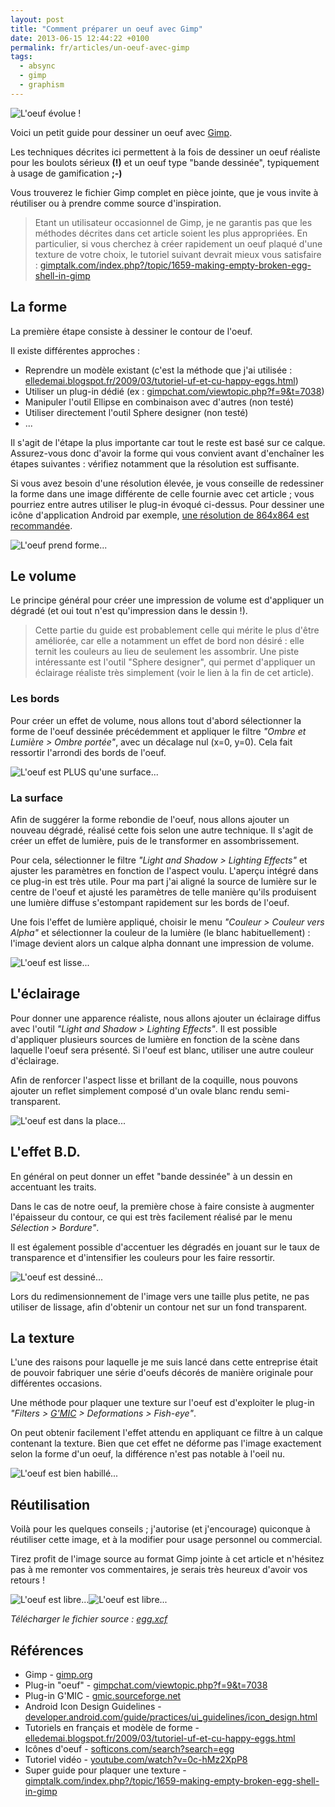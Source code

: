 ```yaml
---
layout: post
title: "Comment préparer un oeuf avec Gimp"
date: 2013-06-15 12:44:22 +0100
permalink: fr/articles/un-oeuf-avec-gimp
tags:
  - absync
  - gimp
  - graphism
---
```


![L'oeuf évolue !](/assets/blog/egg-evolution_0.png)

Voici un petit guide pour dessiner un oeuf avec [Gimp](http://www.gimp.org/).

Les techniques décrites ici permettent à la fois de dessiner un oeuf réaliste pour les boulots sérieux **(!)** et un oeuf type "bande dessinée", typiquement à usage de gamification **;-)**

Vous trouverez le fichier Gimp complet en pièce jointe, que je vous invite à réutiliser ou à prendre comme source d'inspiration.

> Etant un utilisateur occasionnel de Gimp, je ne garantis pas que les méthodes décrites dans cet article soient les plus appropriées.
> En particulier, si vous cherchez à créer rapidement un oeuf plaqué d'une texture de votre choix, le tutoriel suivant devrait mieux vous satisfaire : [gimptalk.com/index.php?/topic/1659-making-empty-broken-egg-shell-in-gimp](http://www.gimptalk.com/index.php?/topic/1659-making-empty-broken-egg-shell-in-gimp/)


## La forme

La première étape consiste à dessiner le contour de l'oeuf.

Il existe différentes approches :

- Reprendre un modèle existant (c'est la méthode que j'ai utilisée : [elledemai.blogspot.fr/2009/03/tutoriel-uf-et-cu-happy-eggs.html](http://elledemai.blogspot.fr/2009/03/tutoriel-uf-et-cu-happy-eggs.html))
- Utiliser un plug-in dédié (ex : [gimpchat.com/viewtopic.php?f=9&t=7038](http://www.gimpchat.com/viewtopic.php?f=9&t=7038))
- Manipuler l'outil Ellipse en combinaison avec d'autres (non testé)
- Utiliser directement l'outil Sphere designer (non testé)
- ...

Il s'agit de l'étape la plus importante car tout le reste est basé sur ce calque.
Assurez-vous donc d'avoir la forme qui vous convient avant d'enchaîner les étapes suivantes : vérifiez notamment que la résolution est suffisante.

Si vous avez besoin d'une résolution élevée, je vous conseille de redessiner la forme dans une image différente de celle fournie avec cet article ; vous pourriez entre autres utiliser le plug-in évoqué ci-dessus.
Pour dessiner une icône d'application Android par exemple, [une résolution de 864x864 est recommandée](https://developer.android.com/guide/practices/ui_guidelines/icon_design.html#design-tips).

![L'oeuf prend forme...](/assets/blog/shape.png)


## Le volume

Le principe général pour créer une impression de volume est d'appliquer un dégradé (et oui tout n'est qu'impression dans le dessin !).

> Cette partie du guide est probablement celle qui mérite le plus d'être améliorée, car elle a notamment un effet de bord non désiré : elle ternit les couleurs au lieu de seulement les assombrir. Une piste intéressante est l'outil "Sphere designer", qui permet d'appliquer un éclairage réaliste très simplement (voir le lien à la fin de cet article).


### Les bords

Pour créer un effet de volume, nous allons tout d'abord sélectionner la forme de l'oeuf dessinée précédemment et appliquer le filtre _"Ombre et Lumière > Ombre portée"_, avec un décalage nul (x=0, y=0).
Cela fait ressortir l'arrondi des bords de l'oeuf.

![L'oeuf est PLUS qu'une surface...](/assets/blog/pictures/edges.png)


### La surface

Afin de suggérer la forme rebondie de l'oeuf, nous allons ajouter un nouveau dégradé, réalisé cette fois selon une autre technique.
Il s'agit de créer un effet de lumière, puis de le transformer en assombrissement.

Pour cela, sélectionner le filtre _"Light and Shadow > Lighting Effects"_ et ajuster les paramètres en fonction de l'aspect voulu. L'aperçu intégré dans ce plug-in est très utile.
Pour ma part j'ai aligné la source de lumière sur le centre de l'oeuf et ajusté les paramètres de telle manière qu'ils produisent une lumière diffuse s'estompant rapidement sur les bords de l'oeuf.

Une fois l'effet de lumière appliqué, choisir le menu _"Couleur > Couleur vers Alpha"_ et sélectionner la couleur de la lumière (le blanc habituellement) : l'image devient alors un calque alpha donnant une impression de volume.

![L'oeuf est lisse...](/assets/blog/pictures/lighting-shadow.png)


## L'éclairage

Pour donner une apparence réaliste, nous allons ajouter un éclairage diffus avec l'outil _"Light and Shadow > Lighting Effects"_.
Il est possible d'appliquer plusieurs sources de lumière en fonction de la scène dans laquelle l'oeuf sera présenté. Si l'oeuf est blanc, utiliser une autre couleur d'éclairage.

Afin de renforcer l'aspect lisse et brillant de la coquille, nous pouvons ajouter un reflet simplement composé d'un ovale blanc rendu semi-transparent.

![L'oeuf est dans la place...](/assets/blog/pictures/lighting.png)


## L'effet B.D.

En général on peut donner un effet "bande dessinée" à un dessin en accentuant les traits.

Dans le cas de notre oeuf, la première chose à faire consiste à augmenter l'épaisseur du contour, ce qui est très facilement réalisé par le menu _Sélection > Bordure"_.

Il est également possible d'accentuer les dégradés en jouant sur le taux de transparence et d'intensifier les couleurs pour les faire ressortir.

![L'oeuf est dessiné...](/assets/blog/pictures/cartoon.png)

Lors du redimensionnement de l'image vers une taille plus petite, ne pas utiliser de lissage, afin d'obtenir un contour net sur un fond transparent.


## La texture

L'une des raisons pour laquelle je me suis lancé dans cette entreprise était de pouvoir fabriquer une série d'oeufs décorés de manière originale pour différentes occasions.

Une méthode pour plaquer une texture sur l'oeuf est d'exploiter le plug-in _"Filters > [G'MIC](http://gmic.sourceforge.net/) > Deformations > Fish-eye"_.

On peut obtenir facilement l'effet attendu en appliquant ce filtre à un calque contenant la texture.
Bien que cet effet ne déforme pas l'image exactement selon la forme d'un oeuf, la différence n'est pas notable à l'oeil nu.

![L'oeuf est bien habillé...](/assets/blog/pictures/texture.png)


## Réutilisation

Voilà pour les quelques conseils ; j'autorise (et j'encourage) quiconque à réutiliser cette image, et à la modifier pour usage personnel ou commercial.

Tirez profit de l'image source au format Gimp jointe à cet article et n'hésitez pas à me remonter vos commentaires, je serais très heureux d'avoir vos retours !

![L'oeuf est libre...](/assets/blog/pictures/egg-real.png)![L'oeuf est libre...](/assets/blog/pictures/egg-cartoon.png)

_Télécharger le fichier source : [egg.xcf](/assets/blog/egg.xcf)_


## Références

- Gimp - [gimp.org](http://www.gimp.org/)
- Plug-in "oeuf" - [gimpchat.com/viewtopic.php?f=9&t=7038](http://www.gimpchat.com/viewtopic.php?f=9&t=7038)
- Plug-in G'MIC - [gmic.sourceforge.net](http://gmic.sourceforge.net/)
- Android Icon Design Guidelines - [developer.android.com/guide/practices/ui_guidelines/icon_design.html](https://developer.android.com/guide/practices/ui_guidelines/icon_design.html)
- Tutoriels en français et modèle de forme - [elledemai.blogspot.fr/2009/03/tutoriel-uf-et-cu-happy-eggs.html](http://elledemai.blogspot.fr/2009/03/tutoriel-uf-et-cu-happy-eggs.html)
- Icônes d'oeuf - [softicons.com/search?search=egg](http://www.softicons.com/search?search=egg)
- Tutoriel vidéo - [youtube.com/watch?v=0c-hMz2XpP8](https://www.youtube.com/watch?v=0c-hMz2XpP8)
- Super guide pour plaquer une texture - [gimptalk.com/index.php?/topic/1659-making-empty-broken-egg-shell-in-gimp](http://www.gimptalk.com/index.php?/topic/1659-making-empty-broken-egg-shell-in-gimp/)
